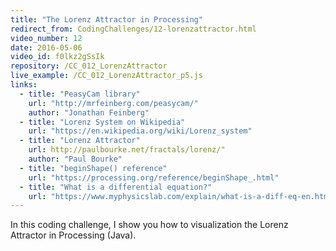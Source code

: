 ```yaml
---
title: "The Lorenz Attractor in Processing"
redirect_from: CodingChallenges/12-lorenzattractor.html
video_number: 12
date: 2016-05-06
video_id: f0lkz2gSsIk
repository: /CC_012_LorenzAttractor
live_example: /CC_012_LorenzAttractor_p5.js
links:
  - title: "PeasyCam library"
    url: "http://mrfeinberg.com/peasycam/"
    author: "Jonathan Feinberg"
  - title: "Lorenz System on Wikipedia"
    url: "https://en.wikipedia.org/wiki/Lorenz_system"
  - title: "Lorenz Attractor"
    url: http://paulbourke.net/fractals/lorenz/"
    author: "Paul Bourke"
  - title: "beginShape() reference"
    url: "https://processing.org/reference/beginShape_.html"
  - title: "What is a differential equation?"
    url: "https://www.myphysicslab.com/explain/what-is-a-diff-eq-en.html"
---
```


In this coding challenge, I show you how to visualization the Lorenz Attractor in Processing (Java).
